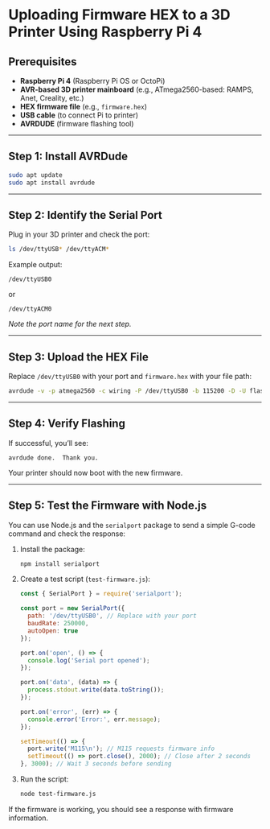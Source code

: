 # Uploading Firmware HEX to a 3D Printer Using Raspberry Pi 4

## Prerequisites

- **Raspberry Pi 4** (Raspberry Pi OS or OctoPi)
- **AVR-based 3D printer mainboard** (e.g., ATmega2560-based: RAMPS, Anet, Creality, etc.)
- **HEX firmware file** (e.g., `firmware.hex`)
- **USB cable** (to connect Pi to printer)
- **AVRDUDE** (firmware flashing tool)

---

## Step 1: Install AVRDude

```bash
sudo apt update
sudo apt install avrdude
```

---

## Step 2: Identify the Serial Port

Plug in your 3D printer and check the port:

```bash
ls /dev/ttyUSB* /dev/ttyACM*
```

Example output:
```
/dev/ttyUSB0
```
or
```
/dev/ttyACM0
```
_Note the port name for the next step._

---

## Step 3: Upload the HEX File

Replace `/dev/ttyUSB0` with your port and `firmware.hex` with your file path:

```bash
avrdude -v -p atmega2560 -c wiring -P /dev/ttyUSB0 -b 115200 -D -U flash:w:firmware.hex:i
```

---

## Step 4: Verify Flashing

If successful, you’ll see:

```
avrdude done.  Thank you.
```

Your printer should now boot with the new firmware.

---

## Step 5: Test the Firmware with Node.js

You can use Node.js and the `serialport` package to send a simple G-code command and check the response:

1. Install the package:

    ```bash
    npm install serialport
    ```

2. Create a test script (`test-firmware.js`):

    ```js
    const { SerialPort } = require('serialport');

    const port = new SerialPort({
      path: '/dev/ttyUSB0', // Replace with your port
      baudRate: 250000,
      autoOpen: true
    });

    port.on('open', () => {
      console.log('Serial port opened');
    });

    port.on('data', (data) => {
      process.stdout.write(data.toString());
    });

    port.on('error', (err) => {
      console.error('Error:', err.message);
    });

    setTimeout(() => {
      port.write('M115\n'); // M115 requests firmware info
      setTimeout(() => port.close(), 2000); // Close after 2 seconds
    }, 3000); // Wait 3 seconds before sending

    ```

3. Run the script:

    ```bash
    node test-firmware.js
    ```

If the firmware is working, you should see a response with firmware information.